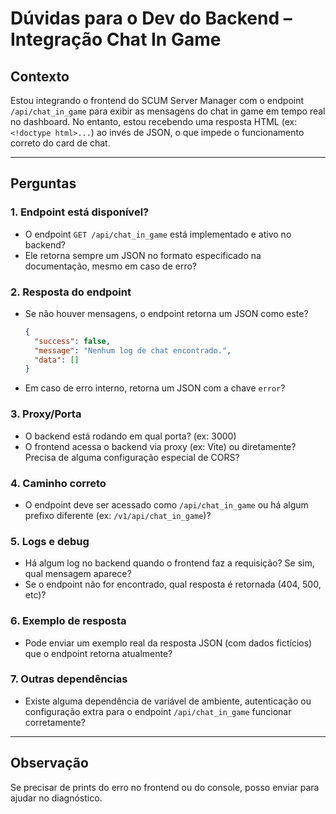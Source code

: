 # Dúvidas para o Dev do Backend – Integração Chat In Game

## Contexto
Estou integrando o frontend do SCUM Server Manager com o endpoint `/api/chat_in_game` para exibir as mensagens do chat in game em tempo real no dashboard. No entanto, estou recebendo uma resposta HTML (ex: `<!doctype html>...`) ao invés de JSON, o que impede o funcionamento correto do card de chat.

---

## Perguntas

### 1. Endpoint está disponível?
- O endpoint `GET /api/chat_in_game` está implementado e ativo no backend?
- Ele retorna sempre um JSON no formato especificado na documentação, mesmo em caso de erro?

### 2. Resposta do endpoint
- Se não houver mensagens, o endpoint retorna um JSON como este?
  ```json
  {
    "success": false,
    "message": "Nenhum log de chat encontrado.",
    "data": []
  }
  ```
- Em caso de erro interno, retorna um JSON com a chave `error`?

### 3. Proxy/Porta
- O backend está rodando em qual porta? (ex: 3000)
- O frontend acessa o backend via proxy (ex: Vite) ou diretamente? Precisa de alguma configuração especial de CORS?

### 4. Caminho correto
- O endpoint deve ser acessado como `/api/chat_in_game` ou há algum prefixo diferente (ex: `/v1/api/chat_in_game`)?

### 5. Logs e debug
- Há algum log no backend quando o frontend faz a requisição? Se sim, qual mensagem aparece?
- Se o endpoint não for encontrado, qual resposta é retornada (404, 500, etc)?

### 6. Exemplo de resposta
- Pode enviar um exemplo real da resposta JSON (com dados fictícios) que o endpoint retorna atualmente?

### 7. Outras dependências
- Existe alguma dependência de variável de ambiente, autenticação ou configuração extra para o endpoint `/api/chat_in_game` funcionar corretamente?

---

## Observação
Se precisar de prints do erro no frontend ou do console, posso enviar para ajudar no diagnóstico. 